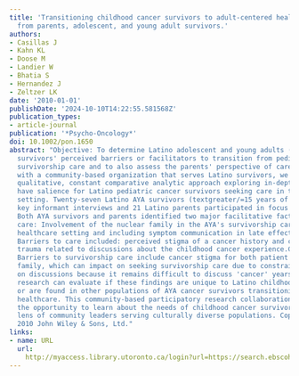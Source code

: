 ```yaml
---
title: 'Transitioning childhood cancer survivors to adult-centered healthcare: insights
  from parents, adolescent, and young adult survivors.'
authors:
- Casillas J
- Kahn KL
- Doose M
- Landier W
- Bhatia S
- Hernandez J
- Zeltzer LK
date: '2010-01-01'
publishDate: '2024-10-10T14:22:55.581568Z'
publication_types:
- article-journal
publication: '*Psycho-Oncology*'
doi: 10.1002/pon.1650
abstract: "Objective: To determine Latino adolescent and young adults (AYA) cancer
  survivors' perceived barriers or facilitators to transition from pediatric to adult-centered
  survivorship care and to also assess the parents' perspective of care.Methods: Partnering
  with a community-based organization that serves Latino survivors, we conducted a
  qualitative, constant comparative analytic approach exploring in-depth themes that
  have salience for Latino pediatric cancer survivors seeking care in the adult healthcare
  setting. Twenty-seven Latino AYA survivors (textgreater/=15 years of age) completed
  key informant interviews and 21 Latino parents participated in focus groups.Results:
  Both AYA survivors and parents identified two major facilitative factors for survivorship
  care: Involvement of the nuclear family in the AYA's survivorship care in the adult
  healthcare setting and including symptom communication in late effects discussions.
  Barriers to care included: perceived stigma of a cancer history and continued emotional
  trauma related to discussions about the childhood cancer experience.Conclusions:
  Barriers to survivorship care include cancer stigma for both patient and nuclear
  family, which can impact on seeking survivorship care due to constraints placed
  on discussions because it remains difficult to discuss 'cancer' years later. Future
  research can evaluate if these findings are unique to Latino childhood cancer survivors
  or are found in other populations of AYA cancer survivors transitioning to adult-centered
  healthcare. This community-based participatory research collaboration also highlights
  the opportunity to learn about the needs of childhood cancer survivors from the
  lens of community leaders serving culturally diverse populations. Copyright (c)
  2010 John Wiley & Sons, Ltd."
links:
- name: URL
  url: 
    http://myaccess.library.utoronto.ca/login?url=https://search.ebscohost.com/login.aspx?direct=true&db=cin20&AN=104919691&site=ehost-live
---
```

